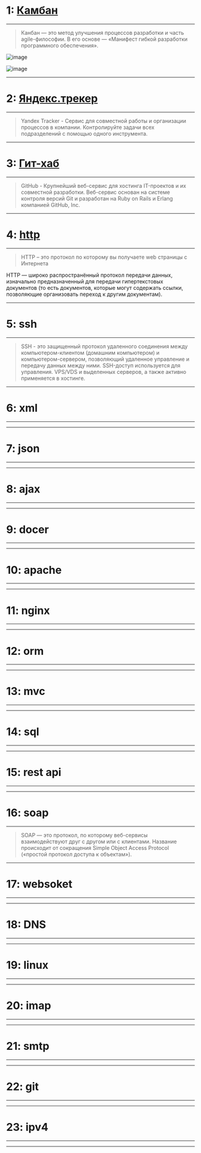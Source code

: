 


# 1: [Камбан](https://www.youtube.com/watch?v=c1Vl7geFjl0)

___________________________________________________________

> Канбан — это метод улучшения процессов разработки и часть agile-философии. В его основе ― «Манифест гибкой разработки программного обеспечения».

![image](https://user-images.githubusercontent.com/90931685/177269900-05805548-4a7b-41e2-965a-607dbcb153ee.png)

![image](https://user-images.githubusercontent.com/90931685/177270013-ffbc3c1b-b941-4712-bb33-5cb5b930d874.png)

___________________________________________________________

# 2: [Яндекс.трекер](https://www.youtube.com/watch?v=pIgmFmgju7w)

___________________________________________________________

> Yandex Tracker - Сервис для совместной работы и организации процессов в компании. Контролируйте задачи всех подразделений с помощью одного инструмента.
___________________________________________________________

# 3: [Гит-хаб](https://www.youtube.com/watch?v=y5wxl4pBI_A)

___________________________________________________________

> GitHub - Крупнейший веб-сервис для хостинга IT-проектов и их совместной разработки. Веб-сервис основан на системе контроля версий Git и разработан на Ruby 
> on Rails и Erlang компанией GitHub, Inc.
___________________________________________________________

# 4: [http](https://habr.com/ru/post/215117/)

___________________________________________________________

> HTTP – это протокол по которому вы получаете web страницы с Интернета

HTTP — широко распространённый протокол передачи данных, изначально предназначенный для передачи гипертекстовых документов (то есть документов, которые 
могут содержать ссылки, позволяющие организовать переход к другим документам).

___________________________________________________________

# 5: ssh

___________________________________________________________

> SSH - это защищенный протокол удаленного соединения между компьютером-клиентом (домашним компьютером) и компьютером-сервером, позволяющий удаленное управление и передачу данных между ними. SSH-доступ используется для управления. VPS/VDS и выделенных серверов, а также активно применяется в хостинге.

___________________________________________________________

# 6: xml

___________________________________________________________

> 
___________________________________________________________

# 7: json

___________________________________________________________

> 
___________________________________________________________

# 8: ajax

___________________________________________________________

> 
___________________________________________________________

# 9: docer

___________________________________________________________

> 
___________________________________________________________

# 10: apache

___________________________________________________________

> 
___________________________________________________________

# 11: nginx

___________________________________________________________

> 
___________________________________________________________

# 12: orm

___________________________________________________________

> 
___________________________________________________________

# 13: mvc

___________________________________________________________

> 
___________________________________________________________

# 14: sql

___________________________________________________________

> 
___________________________________________________________

# 15: rest api

___________________________________________________________

> 
___________________________________________________________

# 16: soap

___________________________________________________________

> SOAP — это протокол, по которому веб-сервисы взаимодействуют друг с другом или с клиентами. Название происходит от сокращения Simple Object Access Protocol («простой протокол доступа к объектам»).

___________________________________________________________

# 17: websoket

___________________________________________________________

> 
___________________________________________________________

# 18: DNS

___________________________________________________________

> 
___________________________________________________________

# 19: linux

___________________________________________________________

> 
___________________________________________________________

# 20: imap

___________________________________________________________

> 
___________________________________________________________

# 21: smtp

___________________________________________________________

> 
___________________________________________________________

# 22: git

___________________________________________________________

> 
___________________________________________________________

# 23: ipv4

___________________________________________________________

> 
___________________________________________________________

























